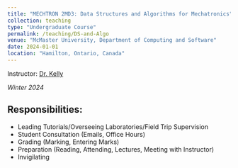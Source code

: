 ```yaml
---
title: "MECHTRON 2MD3: Data Structures and Algorithms for Mechatronics"
collection: teaching
type: "Undergraduate Course"
permalink: /teaching/DS-and-Algo
venue: "McMaster University, Department of Computing and Software"
date: 2024-01-01
location: "Hamilton, Ontario, Canada"
---
```

    

Instructor: [Dr. Kelly](https://www.eng.mcmaster.ca/cas/faculty/dr-stephen-kelly/)

*Winter 2024*

## Responsibilities:
- Leading Tutorials/Overseeing Laboratories/Field Trip Supervision
- Student Consultation (Emails, Office Hours)
- Grading (Marking, Entering Marks)
- Preparation (Reading, Attending, Lectures, Meeting with Instructor)
- Invigilating